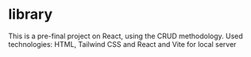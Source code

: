 # library

This is a pre-final project on React, using the CRUD methodology.
Used technologies: HTML, Tailwind CSS and React and Vite for local server
